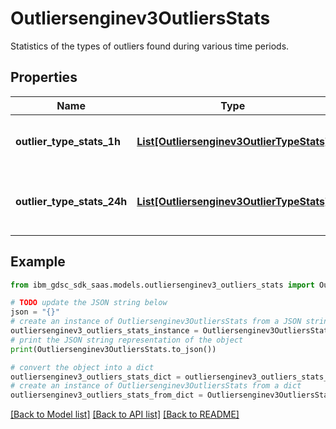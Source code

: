# Outliersenginev3OutliersStats

Statistics of the types of outliers found during various time periods.

## Properties

Name | Type | Description | Notes
------------ | ------------- | ------------- | -------------
**outlier_type_stats_1h** | [**List[Outliersenginev3OutlierTypeStats]**](Outliersenginev3OutlierTypeStats.md) | Types of outliers found in the last hour. | [optional] 
**outlier_type_stats_24h** | [**List[Outliersenginev3OutlierTypeStats]**](Outliersenginev3OutlierTypeStats.md) | Types of outliers found in the past 24 hours. | [optional] 

## Example

```python
from ibm_gdsc_sdk_saas.models.outliersenginev3_outliers_stats import Outliersenginev3OutliersStats

# TODO update the JSON string below
json = "{}"
# create an instance of Outliersenginev3OutliersStats from a JSON string
outliersenginev3_outliers_stats_instance = Outliersenginev3OutliersStats.from_json(json)
# print the JSON string representation of the object
print(Outliersenginev3OutliersStats.to_json())

# convert the object into a dict
outliersenginev3_outliers_stats_dict = outliersenginev3_outliers_stats_instance.to_dict()
# create an instance of Outliersenginev3OutliersStats from a dict
outliersenginev3_outliers_stats_from_dict = Outliersenginev3OutliersStats.from_dict(outliersenginev3_outliers_stats_dict)
```
[[Back to Model list]](../README.md#documentation-for-models) [[Back to API list]](../README.md#documentation-for-api-endpoints) [[Back to README]](../README.md)


